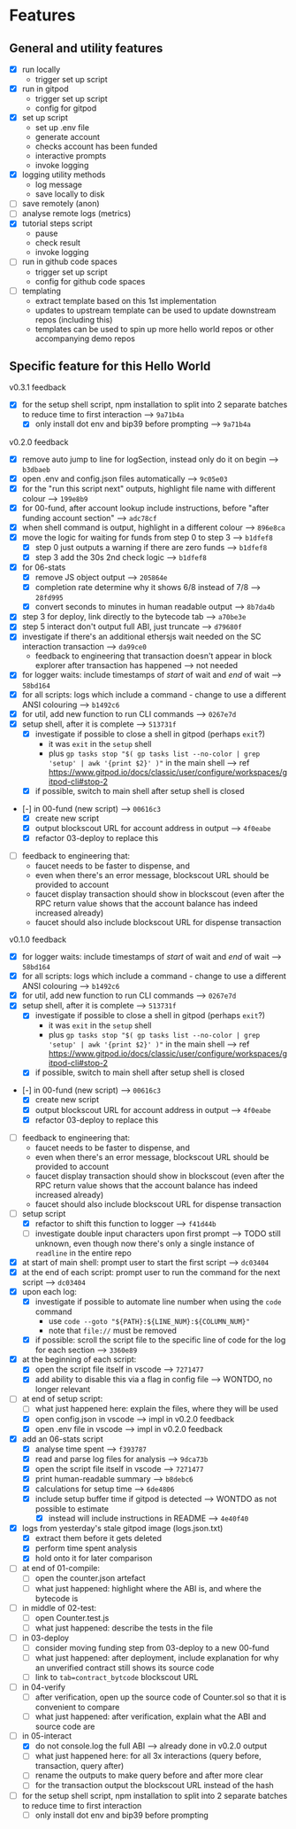# Features

## General and utility features

- [x] run locally
    - trigger set up script
- [x] run in gitpod
    - trigger set up script
    - config for gitpod
- [x] set up script
    - set up .env file
    - generate account
    - checks account has been funded
    - interactive prompts
    - invoke logging
- [x] logging utility methods
    - log message
    - save locally to disk
- [ ] save remotely (anon)
- [ ] analyse remote logs (metrics)
- [x] tutorial steps script
    - pause 
    - check result
    - invoke logging
- [ ] run in github code spaces
    - trigger set up script
    - config for github code spaces
- [ ] templating
    - extract template based on this 1st implementation
    - updates to upstream template can be used to update downstream repos (including this)
    - templates can be used to spin up more hello world repos or other accompanying demo repos

## Specific feature for this Hello World

v0.3.1 feedback

- [x] for the setup shell script, npm installation to split into 2 separate batches to reduce time to first interaction --> `9a71b4a`
	- [x] only install dot env and bip39 before prompting --> `9a71b4a`

v0.2.0 feedback

- [x] remove auto jump to line for logSection, instead only do it on begin --> `b3dbaeb`
- [x] open .env and config.json files automatically --> `9c05e03`
- [x] for the "run this script next" outputs, highlight file name with different colour --> `199e8b9`
- [x] for 00-fund, after account lookup include instructions, before "after funding account section" --> `adc78cf`
- [x] when shell command is output, highlight in a different colour --> `896e8ca`
- [x] move the logic for waiting for funds from step 0 to step 3 --> `b1dfef8`
	- [x] step 0 just outputs a warning if there are zero funds --> `b1dfef8`
	- [x] step 3 add the 30s 2nd check logic --> `b1dfef8`
- [x] for 06-stats
	- [x] remove JS object output --> `205864e`
	- [x] completion rate determine why it shows 6/8 instead of 7/8 --> `28fd995`
	- [x] convert seconds to minutes in human readable output --> `8b7da4b`
- [x] step 3 for deploy, link directly to the bytecode tab --> `a70be3e`
- [x] step 5 interact don't output full ABI, just truncate --> `d79680f`
- [x] investigate if there's an additional ethersjs wait needed on the SC interaction transaction --> `da99ce0`
	- feedback to engineering that transaction doesn't appear in block explorer after transaction has happened --> not needed
- [x] for logger waits: include timestamps of *start* of wait and *end* of wait --> `58bd164`
- [x] for all scripts: logs which include a command - change to use a different ANSI colouring --> `b1492c6`
- [x] for util, add new function to run CLI commands --> `0267e7d`
- [x] setup shell, after it is complete --> `513731f`
	- [x] investigate if possible to close a shell in gitpod (perhaps `exit`?)
		- it was `exit` in the `setup` shell
		- plus `gp tasks stop "$( gp tasks list --no-color | grep 'setup' | awk '{print $2}' )"` in the main shell --> ref https://www.gitpod.io/docs/classic/user/configure/workspaces/gitpod-cli#stop-2
	- [x] if possible, switch to main shell after setup shell is closed
- [-] in 00-fund (new script) --> `00616c3`
	- [x] create new script
	- [x] output blockscout URL for account address in output --> `4f0eabe`
	- [x] refactor 03-deploy to replace this
- [ ] feedback to engineering that:
	- faucet needs to be faster to dispense, and
	- even when there's an error message, blockscout URL should be provided to account
	- faucet display transaction should show in blockscout (even after the RPC return value shows that the account balance has indeed increased already)
	- faucet should also include blockscout URL for dispense transaction

v0.1.0 feedback

- [x] for logger waits: include timestamps of *start* of wait and *end* of wait --> `58bd164`
- [x] for all scripts: logs which include a command - change to use a different ANSI colouring --> `b1492c6`
- [x] for util, add new function to run CLI commands --> `0267e7d`
- [x] setup shell, after it is complete --> `513731f`
	- [x] investigate if possible to close a shell in gitpod (perhaps `exit`?)
		- it was `exit` in the `setup` shell
		- plus `gp tasks stop "$( gp tasks list --no-color | grep 'setup' | awk '{print $2}' )"` in the main shell --> ref https://www.gitpod.io/docs/classic/user/configure/workspaces/gitpod-cli#stop-2
	- [x] if possible, switch to main shell after setup shell is closed
- [-] in 00-fund (new script) --> `00616c3`
	- [x] create new script
	- [x] output blockscout URL for account address in output --> `4f0eabe`
	- [x] refactor 03-deploy to replace this
- [ ] feedback to engineering that:
	- faucet needs to be faster to dispense, and
	- even when there's an error message, blockscout URL should be provided to account
	- faucet display transaction should show in blockscout (even after the RPC return value shows that the account balance has indeed increased already)
	- faucet should also include blockscout URL for dispense transaction
- [ ] setup script
	- [x] refactor to shift this function to logger --> `f41d44b`
	- [ ] investigate double input characters upon first prompt --> TODO still unknown, even though now there's only a single instance of `readline` in the entire repo
- [x] at start of main shell: prompt user to start the first script --> `dc03404`
- [x] at the end of each script: prompt user to run the command for the next script --> `dc03404`
- [x] upon each log:
	- [x] investigate if possible to automate line number when using the `code` command
		- use `code --goto "${PATH}:${LINE_NUM}:${COLUMN_NUM}"`
		- note that `file://` must be removed
	- [x] if possible: scroll the script file to the specific line of code for the log for each section --> `3360e89`
- [x]  at the beginning of each script:
	- [x] open the script file itself in vscode --> `7271477`
	- [x] add ability to disable this via a flag in config file --> WONTDO, no longer relevant
- [ ] at end of setup script:
	- [ ] what just happened here: explain the files, where they will be used
	- [x] open config.json in vscode --> impl in v0.2.0 feedback
	- [x] open .env file in vscode --> impl in v0.2.0 feedback
- [x] add an 06-stats script
	- [x] analyse time spent --> `f393787`
	- [x] read and parse log files for analysis --> `9dca73b`
	- [x] open the script file itself in vscode --> `7271477`
	- [x] print human-readable summary --> `b8debc6`
	- [x] calculations for setup time --> `6de4806`
	- [x] include setup buffer time if gitpod is detected --> WONTDO as not possible to estimate
		- [x] instead will include instructions in README --> `4e40f40`
- [x] logs from yesterday's stale gitpod image (logs.json.txt)
	- [x] extract them before it gets deleted
	- [x] perform time spent analysis
	- [x] hold onto it for later comparison
- [ ] at end of 01-compile:
	- [ ] open the counter.json artefact 
	- [ ] what just happened: highlight where the ABI is, and where the bytecode is
- [ ]  in middle of 02-test:
	- [ ] open Counter.test.js
	- [ ] what just happened: describe the tests in the file
- [ ] in 03-deploy
	- [ ] consider moving funding step from 03-deploy to a new 00-fund
	- [ ] what just happened: after deployment, include explanation for why an unverified contract still shows its source code
	- [ ] link to `tab=contract_bytcode` blockscout URL
- [ ] in 04-verify
	- [ ] after verification, open up the source code of Counter.sol so that it is convenient to compare
	- [ ] what just happened: after verification, explain what the ABI and source code are
- [ ] in 05-interact
	- [x] do not console.log the full ABI --> already done in v0.2.0 output
	- [ ] what just happened here: for all 3x interactions (query before, transaction, query after)
	- [ ] rename the outputs to make query before and after more clear
	- [ ] for the transaction output the blockscout URL instead of the hash
- [ ] for the setup shell script, npm installation to split into 2 separate batches to reduce time to first interaction
	- [ ] only install dot env and bip39 before prompting
